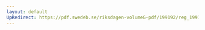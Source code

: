 ```yaml
---
layout: default
UpRedirect: https://pdf.swedeb.se/riksdagen-volumeG-pdf/199192/reg_199192/reg_199192_0380.pdf
---
```

